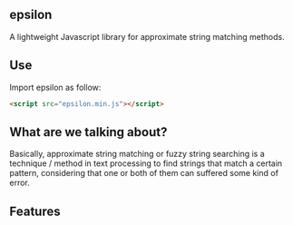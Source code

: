 epsilon
---

A lightweight Javascript library for approximate string matching methods.

Use
---
Import epsilon as follow:

```html
<script src="epsilon.min.js"></script>
```

What are we talking about?
---
Basically, approximate string matching or fuzzy string searching is a technique / method in text processing to find strings that match a certain pattern, considering that one or both of them can suffered some kind of error.

Features
---

